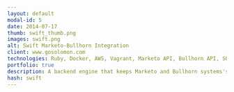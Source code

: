 ```yaml
---
layout: default
modal-id: 5
date: 2014-07-17
thumb: swift_thumb.png
images: swift.png
alt: Swift Marketo-Bullhorn Integration
client: www.gosolomon.com
technologies: Ruby, Docker, AWS, Vagrant, Marketo API, Bullhorn API, SOAP
portfolio: true
description: A backend engine that keeps Marketo and Bullhorn systems's data in sync at all times. I built the engine in ruby which ran inside a docker container.
hash: swift
---
```

